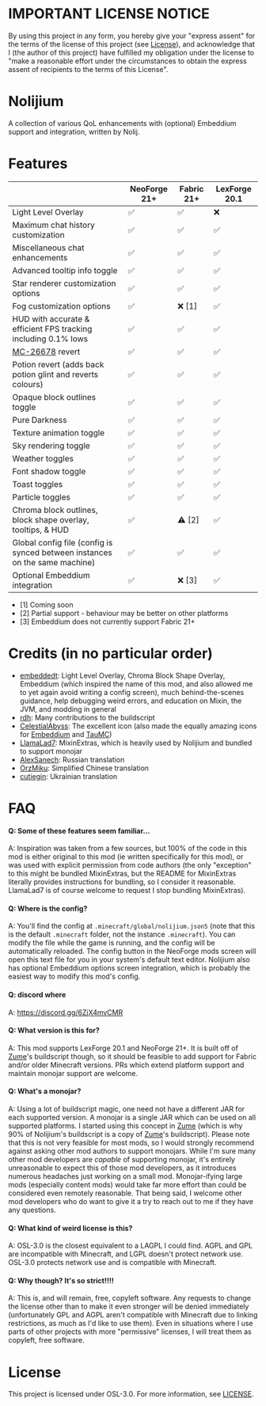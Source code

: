 # IMPORTANT LICENSE NOTICE

By using this project in any form, you hereby give your "express assent" for the terms of the license of this project (see [License](#license)), and acknowledge that I (the author of this project) have fulfilled my obligation under the license to "make a reasonable effort under the circumstances to obtain the express assent of recipients to the terms of this License".

# Nolijium

A collection of various QoL enhancements with (optional) Embeddium support and integration, written by Nolij.

# Features

|                                                                             | NeoForge 21+ | Fabric 21+       | LexForge 20.1 |
|-----------------------------------------------------------------------------|--------------|------------------|---------------|
| Light Level Overlay                                                         | ✅            | ✅                | ❌             |
| Maximum chat history customization                                          | ✅            | ✅                | ✅             |
| Miscellaneous chat enhancements                                             | ✅            | ✅                | ✅             |
| Advanced tooltip info toggle                                                | ✅            | ✅                | ✅             |
| Star renderer customization options                                         | ✅            | ✅                | ✅             |
| Fog customization options                                                   | ✅            | ❌ [1] | ✅             |
| HUD with accurate & efficient FPS tracking including 0.1% lows              | ✅            | ✅                | ✅             |
| [MC-26678](https://bugs.mojang.com/browse/MC-26678) revert                  | ✅            | ✅                | ✅             |
| Potion revert (adds back potion glint and reverts colours)                  | ✅            | ✅                | ✅             |
| Opaque block outlines toggle                                                | ✅            | ✅                | ✅             |
| Pure Darkness                                                               | ✅            | ✅                | ✅             |
| Texture animation toggle                                                    | ✅            | ✅                | ✅             |
| Sky rendering toggle                                                        | ✅            | ✅                | ✅             |
| Weather toggles                                                             | ✅            | ✅                | ✅             |
| Font shadow toggle                                                          | ✅            | ✅                | ✅             |
| Toast toggles                                                               | ✅            | ✅                | ✅             |
| Particle toggles                                                            | ✅            | ✅                | ✅             |
| Chroma block outlines, block shape overlay, tooltips, & HUD                 | ✅            | ⚠ [2] | ✅             |
| Global config file (config is synced between instances on the same machine) | ✅            | ✅                | ✅             |
| Optional Embeddium integration                                              | ✅            | ❌ [3] | ✅             |

- [1] Coming soon
- [2] Partial support - behaviour may be better on other platforms
- [3] Embeddium does not currently support Fabric 21+

# Credits (in no particular order)

- [embeddedt](https://github.com/embeddedt): Light Level Overlay, Chroma Block Shape Overlay, Embeddium (which inspired the name of this mod, and also allowed me to yet again avoid writing a config screen), much behind-the-scenes guidance, help debugging weird errors, and education on Mixin, the JVM, and modding in general
- [rdh](https://github.com/rhysdh540): Many contributions to the buildscript
- [CelestialAbyss](https://github.com/CelestialAbyss): The excellent icon (also made the equally amazing icons for [Embeddium](https://github.com/embeddedt/embeddium) and [TauMC](https://github.com/TauMC))
- [LlamaLad7](https://github.com/LlamaLad7): MixinExtras, which is heavily used by Nolijium and bundled to support monojar
- [AlexSanech](https://github.com/Alexander317): Russian translation
- [OrzMiku](https://github.com/OrzMiku): Simplified Chinese translation
- [cutiegin](https://github.com/cutiegin): Ukrainian translation

# FAQ

#### Q: Some of these features seem familiar...

A: Inspiration was taken from a few sources, but 100% of the code in this mod is either original to this mod (ie written specifically for this mod), or was used with explicit permission from code authors (the only "exception" to this might be bundled MixinExtras, but the README for MixinExtras literally provides instructions for bundling, so I consider it reasonable. LlamaLad7 is of course welcome to request I stop bundling MixinExtras).

#### Q: Where is the config?

A: You'll find the config at `.minecraft/global/nolijium.json5` (note that this is the default `.minecraft` folder, not the instance `.minecraft`). You can modify the file while the game is running, and the config will be automatically reloaded. The config button in the NeoForge mods screen will open this text file for you in your system's default text editor. Nolijium also has optional Embeddium options screen integration, which is probably the easiest way to modify this mod's config.

#### Q: discord where
A: https://discord.gg/6ZjX4mvCMR

#### Q: What version is this for?

A: This mod supports LexForge 20.1 and NeoForge 21+. It is built off of [Zume](https://github.com/Nolij/Zume)'s buildscript though, so it should be feasible to add support for Fabric and/or older Minecraft versions. PRs which extend platform support and maintain monojar support are welcome.

#### Q: What's a monojar?

A: Using a lot of buildscript magic, one need not have a different JAR for each supported version. A monojar is a single JAR which can be used on all supported platforms. I started using this concept in [Zume](https://github.com/Nolij/Zume) (which is why 90% of Nolijium's buildscript is a copy of [Zume](https://github.com/Nolij/Zume)'s buildscript). Please note that this is not very feasible for most mods, so I would strongly recommend against asking other mod authors to support monojars. While I'm sure many other mod developers are _capable_ of supporting monojar, it's entirely unreasonable to expect this of those mod developers, as it introduces numerous headaches just working on a small mod. Monojar-ifying large mods (especially content mods) would take far more effort than could be considered even remotely reasonable. That being said, I welcome other mod developers who do want to give it a try to reach out to me if they have any questions.

#### Q: What kind of weird license is this?

A: OSL-3.0 is the closest equivalent to a LAGPL I could find. AGPL and GPL are incompatible with Minecraft, and LGPL doesn't protect network use. OSL-3.0 protects network use and is compatible with Minecraft.

#### Q: Why though? It's so strict!!!!

A: This is, and will remain, free, copyleft software. Any requests to change the license other than to make it even stronger will be denied immediately (unfortunately GPL and AGPL aren't compatible with Minecraft due to linking restrictions, as much as I'd like to use them). Even in situations where I use parts of other projects with more "permissive" licenses, I will treat them as copyleft, free software.

# License

This project is licensed under OSL-3.0. For more information, see [LICENSE](LICENSE).
